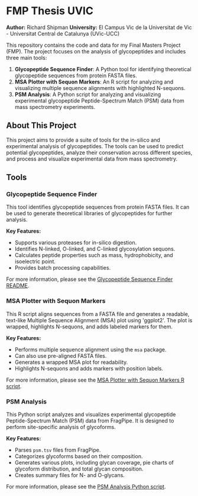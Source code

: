 # FMP Thesis UVIC

**Author:** Richard Shipman
**University:** El Campus Vic de la Universitat de Vic - Universitat Central de Catalunya (UVic-UCC)

This repository contains the code and data for my Final Masters Project (FMP). The project focuses on the analysis of glycopeptides and includes three main tools:

1.  **Glycopeptide Sequence Finder**: A Python tool for identifying theoretical glycopeptide sequences from protein FASTA files.
2.  **MSA Plotter with Sequon Markers**: An R script for analyzing and visualizing multiple sequence alignments with highlighted N-sequons.
3.  **PSM Analysis**: A Python script for analyzing and visualizing experimental glycopeptide Peptide-Spectrum Match (PSM) data from mass spectrometry experiments.

## About This Project

This project aims to provide a suite of tools for the in-silico and experimental analysis of glycopeptides. The tools can be used to predict potential glycopeptides, analyze their conservation across different species, and process and visualize experimental data from mass spectrometry.

## Tools

### Glycopeptide Sequence Finder

This tool identifies glycopeptide sequences from protein FASTA files. It can be used to generate theoretical libraries of glycopeptides for further analysis.

**Key Features:**

*   Supports various proteases for in-silico digestion.
*   Identifies N-linked, O-linked, and C-linked glycosylation sequons.
*   Calculates peptide properties such as mass, hydrophobicity, and isoelectric point.
*   Provides batch processing capabilities.

For more information, please see the [Glycopeptide Sequence Finder README](Glycopeptide_Sequence_Finder/README.md).

### MSA Plotter with Sequon Markers

This R script aligns sequences from a FASTA file and generates a readable, text-like Multiple Sequence Alignment (MSA) plot using 'ggplot2'. The plot is wrapped, highlights N-sequons, and adds labeled markers for them.

**Key Features:**

*   Performs multiple sequence alignment using the `msa` package.
*   Can also use pre-aligned FASTA files.
*   Generates a wrapped MSA plot for readability.
*   Highlights N-sequons and adds markers with position labels.

For more information, please see the [MSA Plotter with Sequon Markers R script](MSA_plotter_with_sequon_markers/MSA_plotter_with_sequon_markers.R).

### PSM Analysis

This Python script analyzes and visualizes experimental glycopeptide Peptide-Spectrum Match (PSM) data from FragPipe. It is designed to perform site-specific analysis of glycoforms.

**Key Features:**

*   Parses `psm.tsv` files from FragPipe.
*   Categorizes glycoforms based on their composition.
*   Generates various plots, including glycan coverage, pie charts of glycoform distribution, and total glycan composition.
*   Creates summary files for N- and O-glycans.

For more information, please see the [PSM Analysis Python script](psm_analysis/glycopeptide_psm_data_analysis.py).


